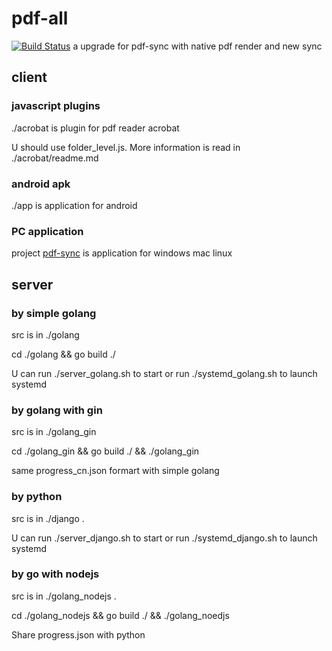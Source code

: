 # pdf-all

[![Build Status](https://travis-ci.com/sherylynn/pdf-all.svg?branch=master)](https://travis-ci.com/sherylynn/pdf-all)
a upgrade for pdf-sync with native pdf render and new sync

## client

### javascript plugins

./acrobat is plugin for pdf reader acrobat

U should use folder_level.js. More information is read in ./acrobat/readme.md

### android apk

./app is application for android 

### PC application

project [pdf-sync](https://github.com/sherylynn/pdf-sync) is application for windows mac linux

## server

### by simple golang

src is in ./golang

cd ./golang && go build ./

U can run ./server_golang.sh to start or run ./systemd_golang.sh to launch systemd

### by golang with gin

src is in ./golang_gin

cd ./golang_gin && go build ./ && ./golang_gin

same progress_cn.json formart with simple golang

### by python

src is in ./django .

U can run ./server_django.sh to start or run ./systemd_django.sh to launch systemd

### by go with nodejs

src is in ./golang_nodejs .

cd ./golang_nodejs && go build ./ && ./golang_noedjs

Share progress.json with python